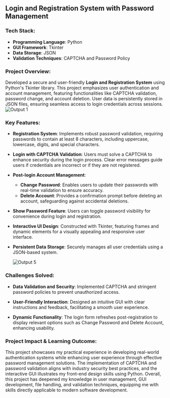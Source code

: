## Login and Registration System with Password Management

### Tech Stack:
- **Programming Language**: Python
- **GUI Framework**: Tkinter
- **Data Storage**: JSON
- **Validation Techniques**: CAPTCHA and Password Policy

### Project Overview:
Developed a secure and user-friendly **Login and Registration System** using Python's Tkinter library. This project emphasizes user authentication and account management, featuring functionalities like CAPTCHA validation, password change, and account deletion. User data is persistently stored in JSON files, ensuring seamless access to login credentials across sessions.
![Output 1](https://github.com/user-attachments/assets/681951b7-ce28-4914-b21b-5459777f6e80)

### Key Features:
- **Registration System**: Implements robust password validation, requiring passwords to contain at least 8 characters, including uppercase, lowercase, digits, and special characters.
  
- **Login with CAPTCHA Validation**: Users must solve a CAPTCHA to enhance security during the login process. Clear error messages guide users if credentials are incorrect or if they are not registered.
  
- **Post-login Account Management**:
  - **Change Password**: Enables users to update their passwords with real-time validation to ensure accuracy.
  - **Delete Account**: Provides a confirmation prompt before deleting an account, safeguarding against accidental deletions.
  
- **Show Password Feature**: Users can toggle password visibility for convenience during login and registration.

- **Interactive UI Design**: Constructed with Tkinter, featuring frames and dynamic elements for a visually appealing and responsive user interface.

- **Persistent Data Storage**: Securely manages all user credentials using a JSON-based system.

  ![Output 5](https://github.com/user-attachments/assets/3b9c7837-c3f2-4625-a1bb-5772772cbbc6)


### Challenges Solved:
- **Data Validation and Security**: Implemented CAPTCHA and stringent password policies to prevent unauthorized access.
  
- **User-Friendly Interaction**: Designed an intuitive GUI with clear instructions and feedback, facilitating a smooth user experience.
  
- **Dynamic Functionality**: The login form refreshes post-registration to display relevant options such as Change Password and Delete Account, enhancing usability.

### Project Impact & Learning Outcome:
This project showcases my practical experience in developing real-world authentication systems while enhancing user experience through effective password management solutions. The implementation of CAPTCHA and password validation aligns with industry security best practices, and the interactive GUI illustrates my front-end design skills using Python. Overall, this project has deepened my knowledge in user management, GUI development, file handling, and validation techniques, equipping me with skills directly applicable to modern software development.
